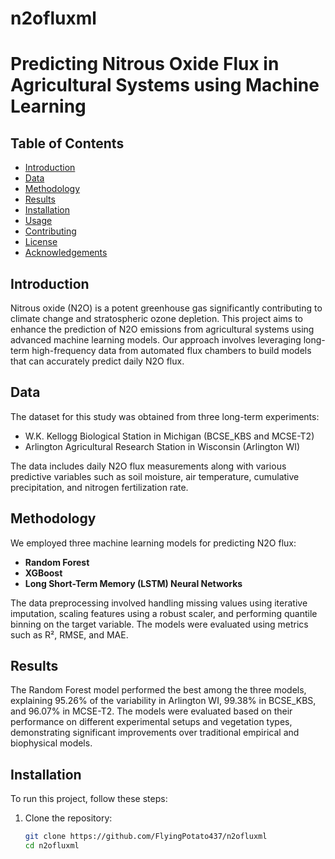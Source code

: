 # n2ofluxml

# Predicting Nitrous Oxide Flux in Agricultural Systems using Machine Learning

## Table of Contents
- [Introduction](#introduction)
- [Data](#data)
- [Methodology](#methodology)
- [Results](#results)
- [Installation](#installation)
- [Usage](#usage)
- [Contributing](#contributing)
- [License](#license)
- [Acknowledgements](#acknowledgements)

## Introduction
Nitrous oxide (N2O) is a potent greenhouse gas significantly contributing to climate change and stratospheric ozone depletion. This project aims to enhance the prediction of N2O emissions from agricultural systems using advanced machine learning models. Our approach involves leveraging long-term high-frequency data from automated flux chambers to build models that can accurately predict daily N2O flux.

## Data
The dataset for this study was obtained from three long-term experiments:
- W.K. Kellogg Biological Station in Michigan (BCSE\_KBS and MCSE-T2)
- Arlington Agricultural Research Station in Wisconsin (Arlington WI)

The data includes daily N2O flux measurements along with various predictive variables such as soil moisture, air temperature, cumulative precipitation, and nitrogen fertilization rate.

## Methodology
We employed three machine learning models for predicting N2O flux:
- **Random Forest**
- **XGBoost**
- **Long Short-Term Memory (LSTM) Neural Networks**

The data preprocessing involved handling missing values using iterative imputation, scaling features using a robust scaler, and performing quantile binning on the target variable. The models were evaluated using metrics such as R², RMSE, and MAE.

## Results
The Random Forest model performed the best among the three models, explaining 95.26% of the variability in Arlington WI, 99.38% in BCSE\_KBS, and 96.07% in MCSE-T2. The models were evaluated based on their performance on different experimental setups and vegetation types, demonstrating significant improvements over traditional empirical and biophysical models.

## Installation
To run this project, follow these steps:

1. Clone the repository:
   ```bash
   git clone https://github.com/FlyingPotato437/n2ofluxml
   cd n2ofluxml
